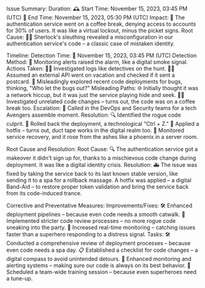 Issue Summary:
Duration:
🕰️ Start Time: November 15, 2023, 03:45 PM (UTC)
🛑 End Time: November 15, 2023, 05:30 PM (UTC)
Impact:
🔐 The authentication service went on a coffee break, denying access to accounts for 30% of users. It was like a virtual lockout, minus the picket signs.
Root Cause:
🕵️‍♂️ Sherlock's sleuthing revealed a misconfiguration in our authentication service's code – a classic case of mistaken identity.

Timeline:
Detection Time:
🚨 November 15, 2023, 03:45 PM (UTC)
Detection Method:
👀 Monitoring alerts raised the alarm, like a digital smoke signal.
Actions Taken:
🕵️‍♀️ Investigated logs like detectives on the hunt.
🕵️‍♂️ Assumed an external API went on vacation and checked if it sent a postcard.
🚀 Misleadingly explored recent code deployments for bugs, thinking, "Who let the bugs out?"
Misleading Paths:
🌐 Initially thought it was a network hiccup, but it was just the service playing hide and seek.
🕵️‍♂️ Investigated unrelated code changes – turns out, the code was on a coffee break too.
Escalation:
📣 Called in the DevOps and Security teams for a tech Avengers assemble moment.
Resolution:
🔍 Identified the rogue code culprit.
🔄 Rolled back the deployment, a technological "Ctrl + Z."
🧰 Applied a hotfix – turns out, duct tape works in the digital realm too.
🎉 Monitored service recovery, and it rose from the ashes like a phoenix in a server room.

Root Cause and Resolution:
Root Cause:
🔍 The authentication service got a makeover it didn't sign up for, thanks to a mischievous code change during deployment. It was like a digital identity crisis.
Resolution:
🚑 The issue was fixed by taking the service back to its last known stable version, like sending it to a spa for a rollback massage. A hotfix was applied – a digital Band-Aid – to restore proper token validation and bring the service back from its code-induced trance.

Corrective and Preventative Measures:
Improvements/Fixes:
🛠️ Enhanced deployment pipelines – because even code needs a smooth catwalk.
🤖 Implemented stricter code review processes – no more rogue code sneaking into the party.
🚨 Increased real-time monitoring – catching issues faster than a superhero responding to a distress signal.
Tasks:
🛠️ Conducted a comprehensive review of deployment processes – because even code needs a spa day.
📋 Established a checklist for code changes – a digital compass to avoid unintended detours.
📡 Enhanced monitoring and alerting systems – making sure our code is always on its best behavior.
🚀 Scheduled a team-wide training session – because even superheroes need a tune-up.


